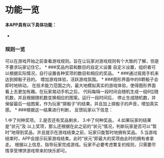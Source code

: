 # 功能一览
#### 本APP具有以下具体功能：
* 
###  规则一览
  可以在游戏开始之前查看游戏规则。旨在让玩家对游戏规则有个大致的了解，但是不要求玩家记住它。
* 
###奖品内容和数目的自定义设置
自定义设置，组织者可以根据实际情况，自行设置各种奖项的数目和相应的奖品。
* 
###通过摇晃手机来达到掷骰子目的。
增加游戏体验，活跃游戏氛围。
* 
###图形界面中的6颗骰子会即时地转动。
在技术能力范围之内，最大地模拟真实的游戏体验，使得图形界面看上去更加有趣。在玩家晃动手机之后， 代码每隔一段时间会随机生成一组6位随机数，并且根据随机数变换相应的图案。运行一段时间后， 停止生成随机数，并保留最后一组图案，作为玩家“掷骰子”的结果。并且加上掷骰子的声音，增加真实感。
* 
###根据这一结果进行判断， 反馈玩家以下信息：

1.中了何种奖项。
2.是否还有奖品剩余，
3.中了何种奖品，
4.如果玩家的结果是“状元”及 以上奖项，那么还根据在此之前的“状元”情况，判断玩家是否可以“暂时”地得到奖品，并且提示在游戏结束之前，玩家只能暂时地拥有奖品。
5.当游戏结束时，APP会提示玩家游戏结束。此时“状元”即最大的奖项由此时的拥有者拿走。
 根据以上信息，指导玩家完成游戏。玩家不必要考虑繁复的规则，只需要尽情享受博饼游戏带来的快乐即可。

